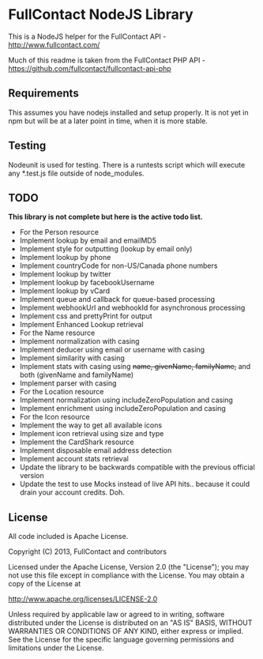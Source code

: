 FullContact NodeJS Library
================

This is a NodeJS helper for the FullContact API - http://www.fullcontact.com/

Much of this readme is taken from the FullContact PHP API - https://github.com/fullcontact/fullcontact-api-php

## Requirements

This assumes you have nodejs installed and setup properly. It is not yet in npm but will be at a later point in time, when it is more stable. 

## Testing

Nodeunit is used for testing. There is a runtests script which will execute any *.test.js file outside of node_modules.

## TODO

**This library is not complete but here is the active todo list.**

*  For the Person resource
 *  Implement lookup by email and emailMD5
  *  Implement style for outputting (lookup by email only)
 *  Implement lookup by phone
  *  Implement countryCode for non-US/Canada phone numbers
 *  Implement lookup by twitter
 *  Implement lookup by facebookUsername
 *  Implement lookup by vCard
 *  Implement queue and callback for queue-based processing
 *  Implement webhookUrl and webhookId for asynchronous processing
 *  Implement css and prettyPrint for output
 *  Implement Enhanced Lookup retrieval
*  For the Name resource
 *  Implement normalization with casing
 *  Implement deducer using email or username with casing
 *  Implement similarity with casing
 *  Implement stats with casing using ~~name, givenName, familyName,~~ and both (givenName and familyName)
 *  Implement parser with casing
*  For the Location resource
 *  Implement normalization using includeZeroPopulation and casing
 *  Implement enrichment using includeZeroPopulation and casing
*  For the Icon resource
 *  Implement the way to get all available icons
 *  Implement icon retrieval using size and type
*  Implement the CardShark resource
*  Implement disposable email address detection
*  Implement account stats retrieval
*  Update the library to be backwards compatible with the previous official version
*  Update the test to use Mocks instead of live API hits.. because it could drain your account credits. Doh.

## License

All code included is Apache License.

Copyright (C) 2013, FullContact and contributors


Licensed under the Apache License, Version 2.0 (the "License");
you may not use this file except in compliance with the License.
You may obtain a copy of the License at

http://www.apache.org/licenses/LICENSE-2.0

Unless required by applicable law or agreed to in writing, software
distributed under the License is distributed on an "AS IS" BASIS,
WITHOUT WARRANTIES OR CONDITIONS OF ANY KIND, either express or implied.
See the License for the specific language governing permissions and
limitations under the License.